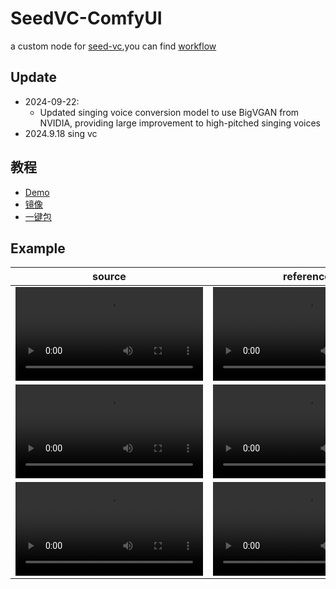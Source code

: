 # SeedVC-ComfyUI
a custom node for [seed-vc](https://github.com/Plachtaa/seed-vc),you can find [workflow](./doc)

## Update
- 2024-09-22:
    - Updated singing voice conversion model to use BigVGAN from NVIDIA, providing large improvement to high-pitched singing voices
- 2024.9.18 sing vc 

## 教程
- [Demo](https://b23.tv/IfDHZ9w)
- [镜像](https://www.xiangongyun.com/image/detail/f19243de-f62b-435e-96fc-ce29acbedd85)
- [一键包](https://b23.tv/2Uj8QHD)

## Example
|source|reference|output|
|--|--|--|
|<video src="https://github.com/user-attachments/assets/061c27b1-7cac-4fee-8c90-0eb3bad4152c"/>|<video src="https://github.com/user-attachments/assets/074e39bb-cbf8-4982-a5fe-0f27b09e6b94"/>|<video src="https://github.com/user-attachments/assets/d77df618-b6cc-4e23-9d41-a9bac731df7e"/>|
|<video src="https://github.com/user-attachments/assets/6758239e-9215-4301-ba06-ac9dad06c306"/>|<video src="https://github.com/user-attachments/assets/a237ab33-f51a-4ce0-9036-f8b29161c40d"/>|<video src="https://github.com/user-attachments/assets/e2d44388-1b40-4239-a0e8-a2bdaf05b268"/>|
|<video src="https://github.com/user-attachments/assets/a237ab33-f51a-4ce0-9036-f8b29161c40d"/>|<video src="https://github.com/user-attachments/assets/6758239e-9215-4301-ba06-ac9dad06c306"/>|<video src="https://github.com/user-attachments/assets/25b52282-7eca-4538-9241-7177592e858d"/>|
